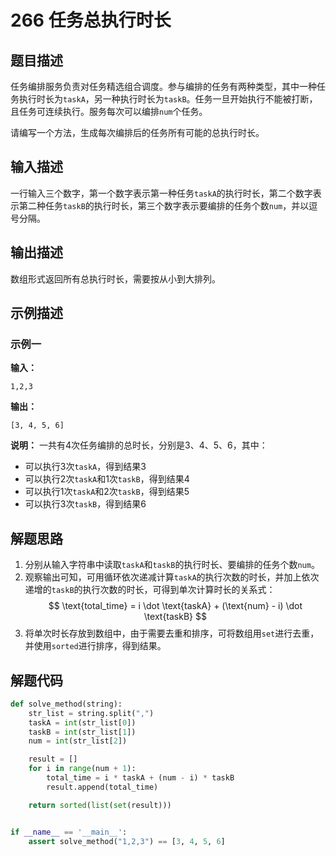 # 266 任务总执行时长

## 题目描述

任务编排服务负责对任务精选组合调度。参与编排的任务有两种类型，其中一种任务执行时长为`taskA`，另一种执行时长为`taskB`。任务一旦开始执行不能被打断，且任务可连续执行。服务每次可以编排`num`个任务。

请编写一个方法，生成每次编排后的任务所有可能的总执行时长。

## 输入描述

一行输入三个数字，第一个数字表示第一种任务`taskA`的执行时长，第二个数字表示第二种任务`taskB`的执行时长，第三个数字表示要编排的任务个数`num`，并以逗号分隔。

## 输出描述

数组形式返回所有总执行时长，需要按从小到大排列。

## 示例描述

### 示例一

**输入：**
```text
1,2,3
```

**输出：**
```text
[3, 4, 5, 6]
```

**说明：**
一共有4次任务编排的总时长，分别是3、4、5、6，其中：
- 可以执行3次`taskA`，得到结果3
- 可以执行2次`taskA`和1次`taskB`，得到结果4
- 可以执行1次`taskA`和2次`taskB`，得到结果5
- 可以执行3次`taskB`，得到结果6

## 解题思路

1. 分别从输入字符串中读取`taskA`和`taskB`的执行时长、要编排的任务个数`num`。
2. 观察输出可知，可用循环依次递减计算`taskA`的执行次数的时长，并加上依次递增的`taskB`的执行次数的时长，可得到单次计算时长的关系式：
$$
\text{total_time} = i \dot \text{taskA} + (\text{num} - i) \dot \text{taskB}    
$$
3. 将单次时长存放到数组中，由于需要去重和排序，可将数组用`set`进行去重，并使用`sorted`进行排序，得到结果。   

## 解题代码

```python
def solve_method(string):
    str_list = string.split(",")
    taskA = int(str_list[0])
    taskB = int(str_list[1])
    num = int(str_list[2])

    result = []
    for i in range(num + 1):
        total_time = i * taskA + (num - i) * taskB
        result.append(total_time)

    return sorted(list(set(result)))


if __name__ == '__main__':
    assert solve_method("1,2,3") == [3, 4, 5, 6]
```